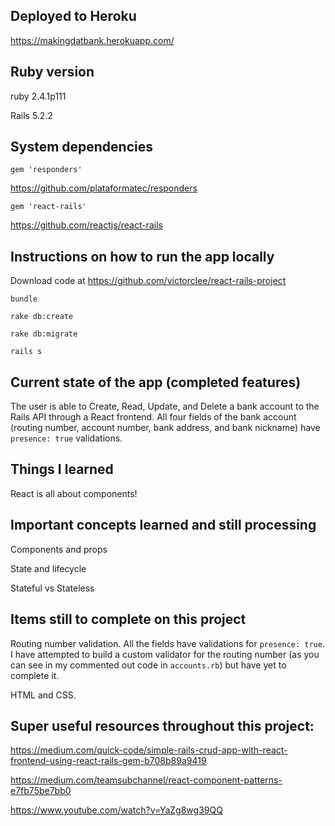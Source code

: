 ## Deployed to Heroku
https://makingdatbank.herokuapp.com/

## Ruby version
ruby 2.4.1p111

Rails 5.2.2

## System dependencies
`gem 'responders'`

https://github.com/plataformatec/responders

`gem 'react-rails'`

https://github.com/reactjs/react-rails

## Instructions on how to run the app locally
Download code at https://github.com/victorclee/react-rails-project

`bundle`

`rake db:create`

`rake db:migrate`

`rails s`

## Current state of the app (completed features)
The user is able to Create, Read, Update, and Delete a bank account to the Rails API through a React frontend. All four fields of the bank account (routing number, account number, bank address, and bank nickname) have `presence: true` validations. 

## Things I learned 

React is all about components! 

## Important concepts learned and still processing
Components and props

State and lifecycle

Stateful vs Stateless

## Items still to complete on this project
Routing number validation. All the fields have validations for `presence: true`. I have attempted to build a custom validator for the routing number (as you can see in my commented out code in `accounts.rb`) but have yet to complete it. 

HTML and CSS.

## Super useful resources throughout this project:

https://medium.com/quick-code/simple-rails-crud-app-with-react-frontend-using-react-rails-gem-b708b89a9419

https://medium.com/teamsubchannel/react-component-patterns-e7fb75be7bb0

https://www.youtube.com/watch?v=YaZg8wg39QQ

